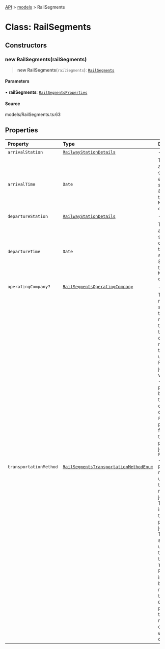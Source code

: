 [API](../../index.md) > [models](../index.md) > RailSegments

# Class: RailSegments

## Constructors

### new RailSegments(railSegments)

> **new RailSegments**(`railSegments`): [`RailSegments`](RailSegments.md)

#### Parameters

▪ **railSegments**: [`RailSegmentsProperties`](../interfaces/RailSegmentsProperties.md)

#### Source

models/RailSegments.ts:63

## Properties

| Property | Type | Description | Source |
| :------ | :------ | :------ | :------ |
| `arrivalStation` | [`RailwayStationDetails`](RailwayStationDetails.md) | - | models/RailSegments.ts:50 |
| `arrivalTime` | `Date` | The local date and time of the scheduled arrival at the destination station, in ISO-8601 date and time format `yyyy-MM-ddTHH:mm:ss.SSSZ`. | models/RailSegments.ts:40 |
| `departureStation` | [`RailwayStationDetails`](RailwayStationDetails.md) | - | models/RailSegments.ts:45 |
| `departureTime` | `Date` | The local date and time of the scheduled departure from the departure station, in ISO-8601 date and time format `yyyy-MM-ddTHH:mm:ss.SSSZ`. | models/RailSegments.ts:35 |
| `operatingCompany?` | [`RailSegmentsOperatingCompany`](RailSegmentsOperatingCompany.md) | - | models/RailSegments.ts:61 |
| `transportationMethod` | [`RailSegmentsTransportationMethodEnum`](../type-aliases/RailSegmentsTransportationMethodEnum.md) | This attribute represents the specific transportation method by which the passenger is traveling. It captures the mode of transportation used during the Rail product journey, Possible values are:     - `BUS` - The Rail product includes bus transportation for certain segments of the itinerary.     - `FERRY` - The Rail product involves ferry transportation as part of the journey.     - `PUBLIC_TRANSPORT` - The Rail product represents the use of public transportation modes for the journey.     - `TRAM` - The Rail product includes tram transportation as part of the journey.     - `RAIL` - The Rail product specifically utilizes train transportation for the journey.     - `TRANSFER` - The Rail product involves transfers between different modes of transportation.     - `OTHER` - The Rail product utilizes transportation methods not covered by the aforementioned categories. | models/RailSegments.ts:55 |
